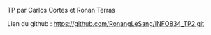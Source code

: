 TP par Carlos Cortes et Ronan Terras

Lien du github : https://github.com/RonangLeSang/INFO834_TP2.git
